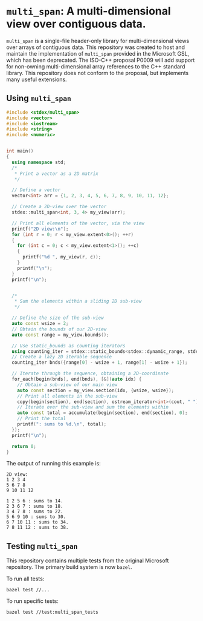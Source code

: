 # `multi_span`: A multi-dimensional view over contiguous data.

`multi_span` is a single-file header-only library for multi-dimensional views over arrays of contiguous data.
This repository was created to host and maintain the implementation of `multi_span` provided in the Microsoft GSL, which has been deprecated.
The ISO-C++ proposal P0009 will add support for non-owning multi-dimensional array references to the C++ standard library. 
This repository does not conform to the proposal, but implements many useful extensions.


## Using `multi_span`
```cpp
#include <stdex/multi_span>
#include <vector>
#include <iostream>
#include <string>
#include <numeric>


int main()
{
  using namespace std;
  /*
   * Print a vector as a 2D matrix
   */

  // Define a vector
  vector<int> arr = {1, 2, 3, 4, 5, 6, 7, 8, 9, 10, 11, 12};

  // Create a 2D-view over the vector
  stdex::multi_span<int, 3, 4> my_view(arr);

  // Print all elements of the vector, via the view
  printf("2D view:\n");
  for (int r = 0; r < my_view.extent<0>(); ++r)
  {
    for (int c = 0; c < my_view.extent<1>(); ++c)
    {
      printf("%d ", my_view(r, c));
    }
    printf("\n");
  }
  printf("\n");


  /*
   * Sum the elements within a sliding 2D sub-view
   */

  // Define the size of the sub-view
  auto const wsize = 2;
  // Obtain the bounds of our 2D-view
  auto const range = my_view.bounds();

  // Use static_bounds as counting iterators
  using counting_iter = stdex::static_bounds<stdex::dynamic_range, stdex::dynamic_range>;
  // Create a lazy 2D iterable sequence
  counting_iter bnds({range[0] - wsize + 1, range[1] - wsize + 1});

  // Iterate through the sequence, obtaining a 2D-coordinate
  for_each(begin(bnds), end(bnds), [&](auto idx) {
    // Obtain a sub-view of our main view
    auto const section = my_view.section(idx, {wsize, wsize});
    // Print all elements in the sub-view
    copy(begin(section), end(section), ostream_iterator<int>(cout, " "));
    // Iterate over the sub-view and sum the elements within
    auto const total = accumulate(begin(section), end(section), 0);
    // Print the total
    printf(": sums to %d.\n", total);
  });
  printf("\n");

  return 0;
}
```

The output of running this example is:
```
2D view:
1 2 3 4
5 6 7 8
9 10 11 12

1 2 5 6 : sums to 14.
2 3 6 7 : sums to 18.
3 4 7 8 : sums to 22.
5 6 9 10 : sums to 30.
6 7 10 11 : sums to 34.
7 8 11 12 : sums to 38.
```

## Testing `multi_span`
This repository contains multiple tests from the original Microsoft repository.
The primary build system is now `bazel`.

To run all tests:
```
bazel test //...
```

To run specific tests:
```
bazel test //test:multi_span_tests
```


